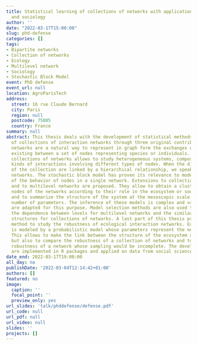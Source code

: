 ```yaml
---
title: Statistical learning of collections of networks with applications in ecology
  and sociology
author: ''
date: "2022-03-17T15:00:00"
slug: phd-defense
categories: []
tags:
- Bipartite networks
- Collection of networks
- Ecology
- Multilevel network
- Sociology
- Stochastic Block Model
event: PhD defense
event_url: null
location: AgroParisTech
address:
  street: 16 rue Claude Bernard
  city: Paris
  region: null
  postcode: 75005
  country: France
summary: null
abstract: This thesis deals with the development of statistical methods for the analysis
  of collections of interaction networks through three original contributions. Interaction
  networks are a natural way to represent in graph form the exchanges or relationships
  existing between a set of nodes representing species or individuals. Considering
  collections of networks allows to study heterogeneous systems, composed of several
  kinds of interactions involving different types of nodes. When the different networks
  of the collection are linked by a hierarchical relationship, we speak of multilevel
  networks. The stochastic block model has proven its relevance to model the heterogeneity
  of the behavior of nodes in a single network. Extensions to collections of networks
  and to multilevel networks are proposed. They allow to obtain a clustering of the
  nodes of the networks according to their role in the ecosystem or social system,
  and to summarize the structure of the system at the mesoscopic scale through a small
  number of parameters. The inference of these models is complex and variational methods
  are adapted for this purpose. Model selection methods are also used to determine
  the dependence between levels for multilevel networks and the similarity between
  structures for collections of networks. A last part of this thesis proposes a new
  method to study the robustness of ecological interaction networks. Each network
  is modeled by a probabilistic model whose parameters represent the network structure.
  This allows to make the link between the structure of the ecosystem and its robustness,
  but also to compare the robustness of a collection of networks and to correct the
  robustness of a network whose sampling would be incomplete. The developed methods
  are implemented in R packages and applied on data from social sciences and ecology.
date_end: 2022-03-17T19:00:00
all_day: no
publishDate: '2022-03-04T12:14:42+01:00'
authors: []
featured: no
image: 
  caption: ''
  focal_point: ''
  preview_only: yes
url_slides: 'talk/phddefense/defense.pdf'
url_code: null
url_pdf: null
url_video: null
slides: ''
projects: []
---
```

